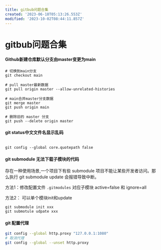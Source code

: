 ```yaml
---
title: gitbub问题合集
created: '2023-06-18T05:13:26.553Z'
modified: '2023-10-02T08:44:11.857Z'
---
```


# gitbub问题合集

#### Github新建仓库默认分支由master变更为main
```shell
# 切换到main分支
git checkout main

# pull master最新数据
git pull origin master --allow-unrelated-histories

# main合并master分支数据
git merge master
git push origin main

# 删除旧的 master 分支
git push --delete origin master
```

#### git status中文文件名显示乱码
```shell

git config --global core.quotepath false
```

#### git submodule 无法下载子模块的代码
存在一种使用场景,一个项目下有些 submodule 项目不能让某些开发者访问。那么执行 git submodule update 会报错导致中断。

方法1：修改配置文件 `.gitmodules` 对应子模块 active=false 和 ignore=all

方法2： 可以单个模块init和update
```
git submodule init xxx
git submotule udpate xxx
```

#### git 配置代理
```sh
git config --global http.proxy "127.0.0.1:1080"
# 取消代理
git config --global --unset http.proxy
```

